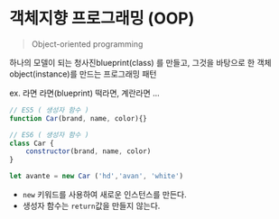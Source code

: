# 객체지향 프로그래밍 (OOP)

> Object-oriented programming

하나의 모델이 되는 청사진blueprint(class) 를 만들고, 그것을 바탕으로 한 객체object(instance)를 만드는 프로그래밍 패턴

ex. 라면
라면(blueprint) 
떡라면, 계란라면 ...
```javascript
// ES5 ( 생성자 함수 )
function Car(brand, name, color){}
```
```javascript
// ES6 ( 생성자 함수 )
class Car {
    constructor(brand, name, color)
}
```
```javascript
let avante = new Car ('hd','avan', 'white')
```
- `new` 키워드를 사용하여 새로운 인스턴스를 만든다.
- 생성자 함수는 `return`값을 만들지 않는다.



